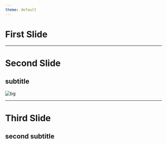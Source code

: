```yaml
---
theme: default
---
```


# First Slide

--- 

# Second Slide

## subtitle

![bg](../attachments/placeholder-circle.png)

---

# Third Slide

## second subtitle

